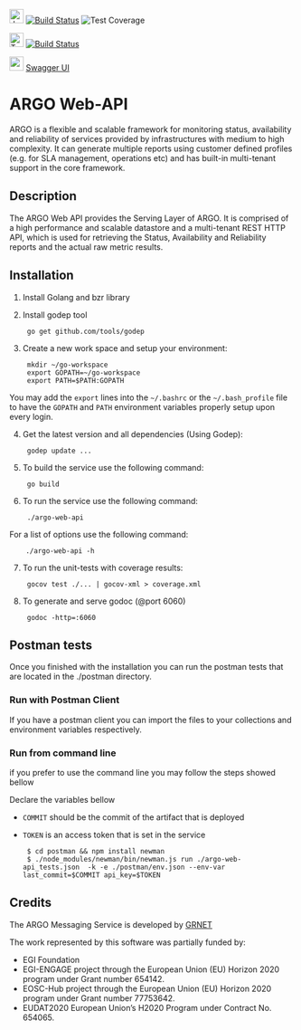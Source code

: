<img src="https://jenkins.argo.grnet.gr/static/3c75a153/images/headshot.png" alt="Jenkins" width="25"/> [![Build Status](https://jenkins.argo.grnet.gr/job/argo-web-api_devel/badge/icon)](https://jenkins.argo.grnet.gr/job/argo-web-api_devel) ![Test Coverage](http://jenkins.argo.grnet.gr:9913/jenkins/c/http/jenkins.argo.grnet.gr/job/argo-web-api_devel)

<img src="https://s3.amazonaws.com/openshift-hub/production/quickstarts/26/travisci.png?1425058399" alt="Travis" width="25"/> [![Build Status](https://travis-ci.org/ARGOeu/argo-web-api.svg?branch=devel)](https://travis-ci.org/ARGOeu/argo-web-api)

<img src="http://cdn.slidesharecdn.com/profile-photo-Swagger-API-32x32.jpg?cb=1439244971" alt="swagger ui" width="25"/> [Swagger UI](https://api-doc.argo.grnet.gr/argo-web-api/)

# ARGO Web-API

ARGO is a flexible and scalable framework for monitoring status, availability and reliability of services provided by infrastructures with medium to high complexity. It can generate multiple reports using customer defined profiles (e.g. for SLA management, operations etc) and has built-in multi-tenant support in the core framework.

## Description 

The ARGO Web API provides the Serving Layer of ARGO. It is comprised of a high performance and scalable datastore and a multi-tenant REST HTTP API, which is used for retrieving the Status, Availability and Reliability reports and the actual raw metric results.


## Installation 

1. Install Golang and bzr library

2. Install godep tool

        go get github.com/tools/godep

3. Create a new work space and setup your environment:

        mkdir ~/go-workspace
        export GOPATH=~/go-workspace
        export PATH=$PATH:GOPATH

  You may add the `export` lines into the `~/.bashrc` or the `~/.bash_profile` file to have the `GOPATH` and `PATH` environment variables properly setup upon every login.

4. Get the latest version and all dependencies (Using Godep):

        godep update ...

5. To build the service use the following command:

        go build

6. To run the service use the following command:

        ./argo-web-api

  For a list of options use the following command:

        ./argo-web-api -h

7. To run the unit-tests with coverage results:

        gocov test ./... | gocov-xml > coverage.xml

8. To generate and serve godoc (@port 6060)

        godoc -http=:6060



## Postman tests
Once you finished with the installation you can run the postman tests that are located in the ./postman directory.

### Run with Postman Client
If you have a postman client you can import the files to your collections and environment variables respectively.

### Run from command line
if you prefer to use the command line you may follow the steps showed bellow

Declare the variables bellow
- `COMMIT` should be the commit of the artifact that is deployed
- `TOKEN` is an access token that is set in the service

       $ cd postman && npm install newman 
       $ ./node_modules/newman/bin/newman.js run ./argo-web-api_tests.json  -k -e ./postman/env.json --env-var last_commit=$COMMIT api_key=$TOKEN

## Credits

The ARGO Messaging Service is developed by [GRNET](http://www.grnet.gr)

The work represented by this software was partially funded by:
- EGI Foundation
- EGI-ENGAGE project through the European Union (EU) Horizon 2020 program under Grant number 654142.
- EOSC-Hub project through the European Union (EU) Horizon 2020 program under Grant number 77753642.
- EUDAT2020 European Union’s H2020 Program under Contract No. 654065.

